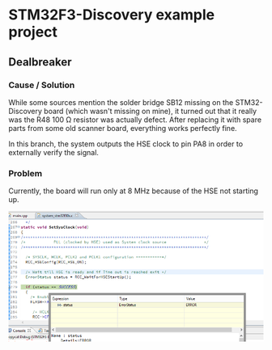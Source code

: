 # STM32F3-Discovery example project

## Dealbreaker

### Cause / Solution

While some sources mention the solder bridge SB12 missing on the STM32-Discovery board (which wasn't missing on mine), it turned out that it really was the R48 100 Ω resistor was actually defect. After replacing it with spare parts from some old scanner board, everything works perfectly fine.

In this branch, the system outputs the HSE clock to pin PA8 in order to externally verify the signal.  

### Problem

Currently, the board will run only at 8 MHz because of the HSE not starting up.

![](doc/images/hse-not-starting-up.png)
